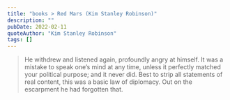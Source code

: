 ```yaml
---
title: "books > Red Mars (Kim Stanley Robinson)"
description: ""
pubDate: 2022-02-11
quoteAuthor: "Kim Stanley Robinson"
tags: []
---
```


> He withdrew and listened again, profoundly angry at himself. It was a mistake to speak one’s mind at any time, unless it perfectly matched your political purpose; and it never did. Best to strip all statements of real content, this was a basic law of diplomacy. Out on the escarpment he had forgotten that.